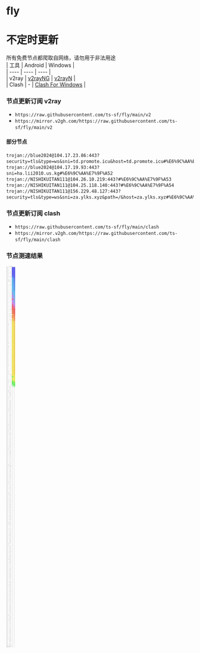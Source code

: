 # fly
# 不定时更新
所有免费节点都爬取自网络，请勿用于非法用途  
|  工具  | Android  | Windows  |  
|  ----  | ----   | ----  |  
| v2ray  | [v2rayNG](https://github.com/2dust/v2rayNG/releases) | [v2rayN](https://github.com/2dust/v2rayN/releases) |  
| Clash  | - | [Clash For Windows](https://github.com/2dust/clashN/releases) | 
  
### 节点更新订阅  v2ray
- `https://raw.githubusercontent.com/ts-sf/fly/main/v2`  
- `https://mirror.v2gh.com/https://raw.githubusercontent.com/ts-sf/fly/main/v2`  

#### 部分节点  
``` 
trojan://blue2024@104.17.23.86:443?security=tls&type=ws&sni=td.promote.icu&host=td.promote.icu#%E6%9C%AA%E7%9F%A5
trojan://blue2024@104.17.19.93:443?sni=ha.lii2010.us.kg#%E6%9C%AA%E7%9F%A52
trojan://NISHIKUITAN111@104.26.10.219:443?#%E6%9C%AA%E7%9F%A53
trojan://NISHIKUITAN111@104.25.118.140:443?#%E6%9C%AA%E7%9F%A54
trojan://NISHIKUITAN111@156.229.48.127:443?security=tls&type=ws&sni=za.ylks.xyz&path=/&host=za.ylks.xyz#%E6%9C%AA%E7%9F%A55
```
### 节点更新订阅  clash
- `https://raw.githubusercontent.com/ts-sf/fly/main/clash`  
- `https://mirror.v2gh.com/https://raw.githubusercontent.com/ts-sf/fly/main/clash`  

### 节点测速结果
![image](traffic.png)
